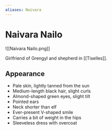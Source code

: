 ```yaml
---
aliases: Naivara
---
```


# Naivara Nailo

![[Naivara Nailo.png]]

Girlfriend of Grengyl and shepherd in [[Tiselles]].

## Appearance

-   Pale skin, lightly tanned from the sun
-   Medium-length black hair, slight curls
-   Almond-shaped green eyes, slight tilt
-   Pointed ears
-   Neck shorter than elf
-   Ever-present V-shaped smile
-   Carries a bit of weight in the hips
-   Sleeveless dress with overcoat